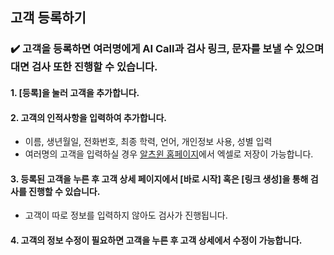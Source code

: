 ## 고객 등록하기    
### :heavy_check_mark: 고객을 등록하면 여러명에게 AI Call과 검사 링크, 문자를 보낼 수 있으며 대면 검사 또한 진행할 수 있습니다.  
#### 1. [등록]을 눌러 고객을 추가합니다.  
#### 2. 고객의 인적사항을 입력하여 추가합니다.  
- 이름, 생년월일, 전화번호, 최종 학력, 언어, 개인정보 사용, 성별 입력
- 여러명의 고객을 입력하실 경우 [알츠윈 홈페이지](https://www.alzwin.com/)에서 엑셀로 저장이 가능합니다.
#### 3. 등록된 고객을 누른 후 고객 상세 페이지에서 [바로 시작] 혹은 [링크 생성]을 통해 검사를 진행할 수 있습니다.   
- 고객이 따로 정보를 입력하지 않아도 검사가 진행됩니다.
#### 4. 고객의 정보 수정이 필요하면 고객을 누른 후 고객 상세에서 수정이 가능합니다.  

   

